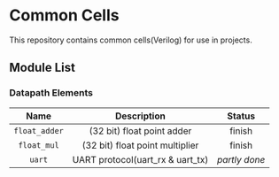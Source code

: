# Common Cells

This repository contains common cells(Verilog) for use in projects.

## Module List

### Datapath Elements

|           Name          |                     Description                     |    Status      | 
|:-----------------------:|:---------------------------------------------------:|:--------------:|
| `float_adder`           | (32 bit) float point adder                          | finish         |
| `float_mul`             | (32 bit) float point multiplier                     | finish         |
| `uart`                  | UART protocol(uart_rx & uart_tx)                    | *partly done*  |